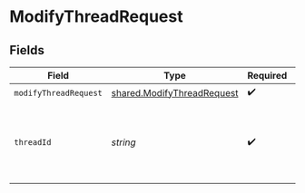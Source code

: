 # ModifyThreadRequest


## Fields

| Field                                                                    | Type                                                                     | Required                                                                 | Description                                                              |
| ------------------------------------------------------------------------ | ------------------------------------------------------------------------ | ------------------------------------------------------------------------ | ------------------------------------------------------------------------ |
| `modifyThreadRequest`                                                    | [shared.ModifyThreadRequest](../../models/shared/modifythreadrequest.md) | :heavy_check_mark:                                                       | N/A                                                                      |
| `threadId`                                                               | *string*                                                                 | :heavy_check_mark:                                                       | The ID of the thread to modify. Only the `metadata` can be modified.     |